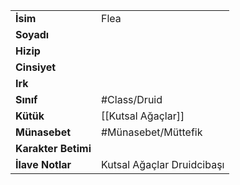 |  |  |
|---|---|
| **İsim** | Flea|
| **Soyadı** | |
| **Hizip** | |
| **Cinsiyet** | |
| **Irk** | |
| **Sınıf** | #Class/Druid|
| **Kütük** | [[Kutsal Ağaçlar]]|
| **Münasebet** | #Münasebet/Müttefik|
| **Karakter Betimi** | |
| **İlave Notlar** | Kutsal Ağaçlar Druidcibaşı|
